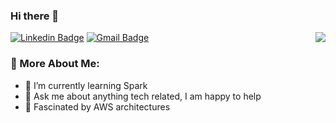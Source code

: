### Hi there 👋

<p>
    <img align="right" src="https://komarev.com/ghpvc/?username=diogodilcl&style=flat&label=Visitors"  />
</p>

[![Linkedin Badge](https://img.shields.io/badge/-LinkedIn-blue?style=flat-square&logo=Linkedin&logoColor=white&link=https://www.linkedin.com/in/diogo-dil/)](https://www.linkedin.com/in/diogo-dil/)
[![Gmail Badge](https://img.shields.io/badge/-Gmail-c14438?style=flat-square&logo=Gmail&logoColor=white&link=mailto:diogodilcl@gmail.com)](mailto:diogodilcl@gmail.com)

### 🧐 More About Me:

- 🌱 I’m currently learning Spark
- 💬 Ask me about anything tech related, I am happy to help
- 📝 Fascinated by AWS architectures
